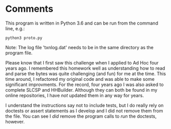 # Comments

This program is written in Python 3.6 and can be run from the command line, e.g.:
```
python3 proto.py
```

Note: The log file 'txnlog.dat' needs to be in the same directory as the program file.

Please know that I first saw this challenge when I applied to Ad Hoc four years ago. I remembered this homework well as understanding how to read and parse the bytes was quite challenging (and fun) for me at the time. This time around, I refactored my original code and was able to make some significant improvments. For the record, four years ago I was also asked to complete SLCSP and HHBuilder. Although they can both be found in my online repositories, I have *not* updated them in any way for years.

I understand the instructions say not to include tests, but I do really rely on doctests or assert statements as I develop and I did not remove them from the file. You can see I *did* remove the program calls to *run* the doctests, however.
